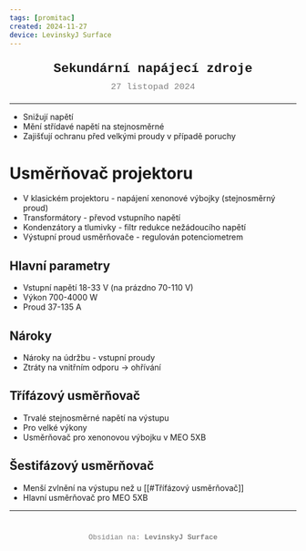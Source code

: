 ```yaml
---
tags: [promitac]
created: 2024-11-27
device: LevinskyJ Surface
---
```

<div style="text-align: center; font-size: 1.6em; font-weight: bold; padding: 10px 0; font-family: Courier New">
  Sekundární napájecí zdroje
</div>

<div style="text-align: center; color: gray; font-size: 1.1em; margin-bottom: 20px; font-family: Courier New">  27 listopad 2024
</div>

---

- Snižují napětí
- Mění střídavé napětí na stejnosměrné
- Zajišťují ochranu před velkými proudy v případě poruchy

# Usměrňovač projektoru
- V klasickém projektoru - napájení xenonové výbojky (stejnosměrný proud)
- Transformátory - převod vstupního napětí
- Kondenzátory a tlumivky - filtr redukce nežádoucího napětí
- Výstupní proud usměrňovače - regulován potenciometrem
## Hlavní parametry
- Vstupní napětí 18-33 V (na prázdno 70-110 V)
- Výkon 700-4000 W
- Proud 37-135 A

 ## Nároky
 - Nároky na údržbu  - vstupní proudy
 - Ztráty na vnitřním odporu -> ohřívání
## Třífázový usměrňovač
- Trvalé stejnosměrné napětí na výstupu
- Pro velké výkony
- Usměrňovač pro xenonovou výbojku v MEO 5XB

## Šestifázový usměrňovač
- Menší zvlnění na výstupu než u [[#Třífázový usměrňovač]]
- Hlavní usměrňovač pro MEO 5XB



---

<div style="text-align: center; color: gray; font-size: 0.9em; margin-top: 40px; font-family: Courier New">
  Obsidian na: <strong>LevinskyJ Surface</strong>
</div>

